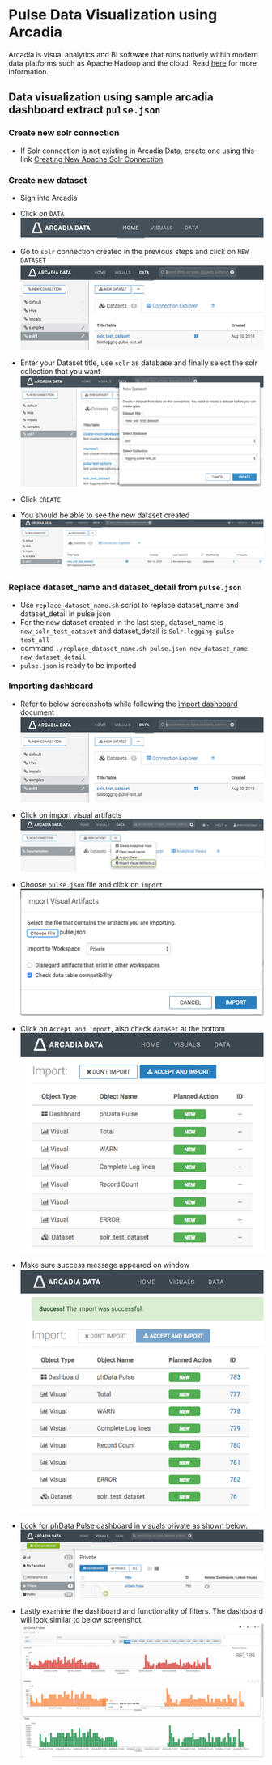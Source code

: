 # Pulse Data Visualization using Arcadia
Arcadia is visual analytics and BI software that runs natively within modern data platforms such as Apache Hadoop and the cloud. Read [here](https://www.arcadiadata.com) for more information.

## Data visualization using sample arcadia dashboard extract `pulse.json`

### Create new solr connection
- If Solr connection is not existing in Arcadia Data, create one using this link [Creating New Apache Solr Connection](http://documentation.arcadiadata.com/4.3.0.0/#pages/topics/conn-solr.html)


### Create new dataset
- Sign into Arcadia
- Click on `DATA`
![click data](images/click_data.png)

- Go to `solr` connection created in the previous steps and click on `NEW DATASET`
![import visual artifact](images/import-visual-artifact.png)

- Enter your Dataset title, use `solr` as database and finally select the solr collection that you want
![new dataset detail](images/new_dataset_details.png)

- Click `CREATE`
- You should be able to see the new dataset created
![check new dataset](images/check_new_dataset.png)


### Replace dataset_name and dataset_detail from `pulse.json`
- Use `replace_dataset_name.sh` script to replace dataset_name and dataset_detail in pulse.json
- For the new dataset created in the last step, dataset_name is `new_solr_test_dataset` and dataset_detail is `Solr.logging-pulse-test_all`
- command `./replace_dataset_name.sh pulse.json new_dataset_name new_dataset_detail`
- `pulse.json` is ready to be imported


### Importing dashboard
- Refer to below screenshots while following the [import dashboard](http://documentation.arcadiadata.com/4.3.0.0/#pages/topics/import-dash.html) document
![import visual artifact](images/import-visual-artifact.png)

- Click on import visual artifacts
![import visual artifact](images/import-vis-artifacts.png)

- Choose `pulse.json` file and click on `import`
![choose pulse](images/choose-pulse.png)

- Click on `Accept and Import`, also check `dataset` at the bottom
![accept and import](images/accept-import.png)

- Make sure success message appeared on window
![import-success](images/import-success.png)

- Look for phData Pulse dashboard in visuals private as shown below.
![image](images/check-import-success.png)

- Lastly examine the dashboard and functionality of filters. The dashboard will look similar to below screenshot.
![visual examine](images/examine-visuals.png)
